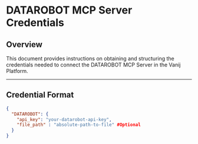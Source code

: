 # DATAROBOT MCP Server Credentials

## Overview
This document provides instructions on obtaining and structuring the credentials needed to connect the DATAROBOT MCP Server in the Vanij Platform.

---

## Credential Format
```json
{
  "DATAROBOT": {
    "api_key": "your-datarobot-api-key",
    "file_path" : "absolute-path-to-file" #Optional
  }
}
``` 